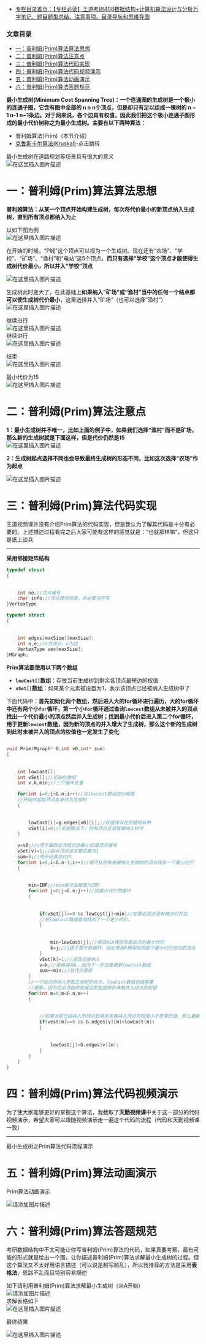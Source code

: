  

- [专栏目录首页：【专栏必读】王道考研408数据结构+计算机算法设计与分析万字笔记、题目题型总结、注意事项、目录导航和思维导图](https://zhangxing-tech.blog.csdn.net/article/details/121501138?spm=1001.2014.3001.5502)

### 文章目录

- [一：普利姆\(Prim\)算法算法思想](#Prim_14)
- [二：普利姆\(Prim\)算法注意点](#Prim_39)
- [三：普利姆\(Prim\)算法代码实现](#Prim_47)
- [四：普利姆\(Prim\)算法代码视频演示](#Prim_127)
- [五：普利姆\(Prim\)算法动画演示](#Prim_138)
- [六：普利姆\(Prim\)算法答题规范](#Prim_144)

**最小生成树\(Minimum Cost Spanning Tree\)：一个连通图的生成树是一个极小的连通子图，它含有图中全部的 n n n个顶点，但是却只有足以组成一棵树的 n − 1 n-1 n−1条边。对于网来说，各个边具有权值，因此我们把这个极小连通子图形成的最小代价树称之为最小生成树。主要有以下两种算法：**

- 普利姆算法\(Prim\)（本节介绍）
- [克鲁斯卡尔算法\(Kruskal\)](https://blog.csdn.net/qq_39183034/article/details/121524428?spm=1001.2014.3001.5501)\-点击跳转

最小生成树在道路规划等场景具有很大的意义  
![在这里插入图片描述](https://ziquyun.com/main/csdn/img?url=https%3A%2F%2Fimg-blog.csdnimg.cn%2F2e2021ad4047488dac77caa9c6511aae.png%3Fx-oss-process%3Dimage%2Fwatermark%2Ctype_ZHJvaWRzYW5zZmFsbGJhY2s%2Cshadow_50%2Ctext_Q1NETiBA5oiR5pOm5LqGREo%3D%2Csize_20%2Ccolor_FFFFFF%2Ct_70%2Cg_se%2Cx_16&rfUrl=https%3A%2F%2Fzhangxing-tech.blog.csdn.net%2Farticle%2Fdetails%2F121522270)

# 一：普利姆\(Prim\)算法算法思想

**普利姆算法：从某一个顶点开始构建生成树，每次将代价最小的新顶点纳入生成树，直到所有顶点都纳入为止**

以如下图为例  
![在这里插入图片描述](https://ziquyun.com/main/csdn/img?url=https%3A%2F%2Fimg-blog.csdnimg.cn%2Fb6860b968e084a50bc88730254d4e0ce.png%3Fx-oss-process%3Dimage%2Fwatermark%2Ctype_ZHJvaWRzYW5zZmFsbGJhY2s%2Cshadow_50%2Ctext_Q1NETiBA5oiR5pOm5LqGREo%3D%2Csize_20%2Ccolor_FFFFFF%2Ct_70%2Cg_se%2Cx_16&rfUrl=https%3A%2F%2Fzhangxing-tech.blog.csdn.net%2Farticle%2Fdetails%2F121522270)

在开始的时候，“P城”这个顶点可以视为一个生成树。现在还有“农场”、“学校”、“矿场”、“渔村”和“电站”这5个顶点，**而只有选择“学校”这个顶点才能使得生成树代价最小，所以并入“学校”顶点**

![在这里插入图片描述](https://ziquyun.com/main/csdn/img?url=https%3A%2F%2Fimg-blog.csdnimg.cn%2F78cabc2ba0744596b9c7d75c2e84a301.png%3Fx-oss-process%3Dimage%2Fwatermark%2Ctype_ZHJvaWRzYW5zZmFsbGJhY2s%2Cshadow_50%2Ctext_Q1NETiBA5oiR5pOm5LqGREo%3D%2Csize_20%2Ccolor_FFFFFF%2Ct_70%2Cg_se%2Cx_16&rfUrl=https%3A%2F%2Fzhangxing-tech.blog.csdn.net%2Farticle%2Fdetails%2F121522270)

生成树此时变大了，在此基础上**如果纳入“矿场”或“渔村”当中的任何一个结点都可以使生成树代价最小**，这里选择并入“矿场”（也可以选择“渔村”）  
![在这里插入图片描述](https://ziquyun.com/main/csdn/img?url=https%3A%2F%2Fimg-blog.csdnimg.cn%2F5cce61efb083463d9f3259f8642c2014.png%3Fx-oss-process%3Dimage%2Fwatermark%2Ctype_ZHJvaWRzYW5zZmFsbGJhY2s%2Cshadow_50%2Ctext_Q1NETiBA5oiR5pOm5LqGREo%3D%2Csize_20%2Ccolor_FFFFFF%2Ct_70%2Cg_se%2Cx_16&rfUrl=https%3A%2F%2Fzhangxing-tech.blog.csdn.net%2Farticle%2Fdetails%2F121522270)

继续进行  
![在这里插入图片描述](https://ziquyun.com/main/csdn/img?url=https%3A%2F%2Fimg-blog.csdnimg.cn%2Fbd323b919b894e1097ad0e482df2b6e6.png%3Fx-oss-process%3Dimage%2Fwatermark%2Ctype_ZHJvaWRzYW5zZmFsbGJhY2s%2Cshadow_50%2Ctext_Q1NETiBA5oiR5pOm5LqGREo%3D%2Csize_20%2Ccolor_FFFFFF%2Ct_70%2Cg_se%2Cx_16&rfUrl=https%3A%2F%2Fzhangxing-tech.blog.csdn.net%2Farticle%2Fdetails%2F121522270)  
继续进行  
![在这里插入图片描述](https://ziquyun.com/main/csdn/img?url=https%3A%2F%2Fimg-blog.csdnimg.cn%2Fbdbc89d25d124884968689c9e5fb6318.png%3Fx-oss-process%3Dimage%2Fwatermark%2Ctype_ZHJvaWRzYW5zZmFsbGJhY2s%2Cshadow_50%2Ctext_Q1NETiBA5oiR5pOm5LqGREo%3D%2Csize_20%2Ccolor_FFFFFF%2Ct_70%2Cg_se%2Cx_16&rfUrl=https%3A%2F%2Fzhangxing-tech.blog.csdn.net%2Farticle%2Fdetails%2F121522270)

结束  
![在这里插入图片描述](https://ziquyun.com/main/csdn/img?url=https%3A%2F%2Fimg-blog.csdnimg.cn%2Fcefd4c640a114ccc85dd3eee66b1c05b.png%3Fx-oss-process%3Dimage%2Fwatermark%2Ctype_ZHJvaWRzYW5zZmFsbGJhY2s%2Cshadow_50%2Ctext_Q1NETiBA5oiR5pOm5LqGREo%3D%2Csize_20%2Ccolor_FFFFFF%2Ct_70%2Cg_se%2Cx_16&rfUrl=https%3A%2F%2Fzhangxing-tech.blog.csdn.net%2Farticle%2Fdetails%2F121522270)

最小代价为15  
![在这里插入图片描述](https://ziquyun.com/main/csdn/img?url=https%3A%2F%2Fimg-blog.csdnimg.cn%2Fb6b82ea4a5ad4d4bb1038b6f407fda21.png%3Fx-oss-process%3Dimage%2Fwatermark%2Ctype_ZHJvaWRzYW5zZmFsbGJhY2s%2Cshadow_50%2Ctext_Q1NETiBA5oiR5pOm5LqGREo%3D%2Csize_20%2Ccolor_FFFFFF%2Ct_70%2Cg_se%2Cx_16&rfUrl=https%3A%2F%2Fzhangxing-tech.blog.csdn.net%2Farticle%2Fdetails%2F121522270)

# 二：普利姆\(Prim\)算法注意点

**1：最小生成树并不唯一，比如上面的例子中，如果我们选择“渔村”而不是矿场，那么新的生成树就是下面这样，但是代价仍然是15**  
![在这里插入图片描述](https://ziquyun.com/main/csdn/img?url=https%3A%2F%2Fimg-blog.csdnimg.cn%2F8769e7e1d27546ddb0460a69d4672f99.png%3Fx-oss-process%3Dimage%2Fwatermark%2Ctype_ZHJvaWRzYW5zZmFsbGJhY2s%2Cshadow_50%2Ctext_Q1NETiBA5oiR5pOm5LqGREo%3D%2Csize_20%2Ccolor_FFFFFF%2Ct_70%2Cg_se%2Cx_16&rfUrl=https%3A%2F%2Fzhangxing-tech.blog.csdn.net%2Farticle%2Fdetails%2F121522270)

**2：生成树起点选择不同也会导致最终生成树的形态不同，比如这次选择“农场”作为起点**

![在这里插入图片描述](https://ziquyun.com/main/csdn/img?url=https%3A%2F%2Fimg-blog.csdnimg.cn%2F63c46dde24d148428306efe58f7c9982.png%3Fx-oss-process%3Dimage%2Fwatermark%2Ctype_ZHJvaWRzYW5zZmFsbGJhY2s%2Cshadow_50%2Ctext_Q1NETiBA5oiR5pOm5LqGREo%3D%2Csize_20%2Ccolor_FFFFFF%2Ct_70%2Cg_se%2Cx_16&rfUrl=https%3A%2F%2Fzhangxing-tech.blog.csdn.net%2Farticle%2Fdetails%2F121522270)

# 三：普利姆\(Prim\)算法代码实现

王道视频课并没有介绍Prim算法的代码实现，但是我认为了解其代码是十分有必要的。上述描述过程看完之后大家可能有这样的感觉就是：“也就那样嘛”，但这只是纸上谈兵

---

**采用邻接矩阵结构**

```c
typedef struct
{
            
            
	int no;//顶点编号
	char info;//顶点其他信息，非必要可不写
}VertexType

typedef struct
{
            
            
	int edges[maxSize][maxSize];
	int n,e;//n为顶点，e为边
	VertexType vex[maxSize];
}MGraph;

```

**Prim算法要使用以下两个数组**

- **`lowCost[]`数组**：存放当前生成树到剩余各顶点最短边的权值
- **`vSet[]`数组**：如果某个元素被设置为1，表示该顶点已经被纳入生成树中了

下面代码中：**首先初始化两个数组，然后进入大的for循环进行遍历，大的for循环中还有两个小`for`循环，第一个小`for`循环通过查询`lowcost`数组从未被并入的顶点找出一个代价最小的顶点然后并入生成树；找到最小代价后进入第二个for循环，用于更新`lowcost`数组，因为新的顶点的并入增大了生成树，那么这个新的生成树到此时未被并入的顶点的权值也一定发生了变化**

```c

void Prim(Mgraph* G,int v0,int* sum)
{
            
            
	int lowCost[];
	int vSet[];//初始化数组
	int v,k,min;//三个循环变量

	for(int i=0;i<G.n;i++)//对lowcost数组进行赋值
	//开始时起始节点本身作为生成树
	{
            
            
		lowCost[i]=g.edges[v0][i];//权值保存在邻接矩阵中
		vSet[i]=0;//初始情况下，所有顶点还没有被纳入树中	
	}
	
	v=v0;//v用于跟踪此次找出的最小权值顶点编号
	vSet[v]=1;//起点顶点肯定要设置为1
	sum=0;//用于记录总代价
	for(int i=0,i<G.n-1;i++)//循环从所有未被纳入生成树的顶点找出一个最小代价
	{
            
            
		min=INF;//min每次会被置为INF
		for(int j=0;j<G.n;j++)//找最小代价的循环
		{
            
            
			if(vSet[j]==0 && lowCost[j]<min)//如果此顶点没有被访问并且
			//在lowCost数组查询找到了一个更小代价，
			{
            
            
				min=lowCost[j];//保证min保存的是此次的最小代价
				k=j;//j由于要不断循环，因此使用k确保指向那个最小代价对应的顶点
			}
			vSet[k]=1;//该顶点被纳入
			v=k;//使用保存k，因为下一步还要更新lowcost数组
			sum+=min;//总代价更新
		}
		//一个结点的纳入导致生成树的长大，lowCost数组也就需要
		//更新，因为它必须始终存储当前生成树到未被并入结点的权值
		for(int m=0;m<G.n;m++)
		{
            
            
			//如果当前已经并入的顶点到其余未被并入顶点的权值小于原来的值，那么更新lowcost
			if(vest[m]==0 && G.edges[v][m]<lowCost[m])
			{
            
            
				lowCost[j]=G.edges[v][m];
			}
		}
	}
}
```

# 四：普利姆\(Prim\)算法代码视频演示

为了使大家能够更好的掌握这个算法，我截取了**天勤视频课**中关于这一部分的代码视频演示，希望大家可以跟随视频演示走一遍这个代码的流程（代码和天勤视频课一致）

---

最小生成树之Prim算法代码流程演示

# 五：普利姆\(Prim\)算法动画演示

Prim算法动画演示

![请添加图片描述](https://ziquyun.com/main/csdn/img?url=https%3A%2F%2Fimg-blog.csdnimg.cn%2F75a44030802a48e0a64ef900fbbde8dd.gif&rfUrl=https%3A%2F%2Fzhangxing-tech.blog.csdn.net%2Farticle%2Fdetails%2F121522270)

# 六：普利姆\(Prim\)算法答题规范

考研数据结构中不太可能让你写普利姆\(Prim\)算法的代码，如果真要考察，最有可能的形式就是给出一个图，让你描述普利姆\(Prim\)算法求解最小生成树的过程。但这个算法又不太好用语言描述（可以说是越写越乱），所以我推荐的方法是采用**表格法**，思路不乱而且特别容易描述

如下请利用普利姆\(Prim\)算法求解最小生成树（从A开始）  
![请添加图片描述](https://ziquyun.com/main/csdn/img?url=https%3A%2F%2Fimg-blog.csdnimg.cn%2F1e91176a8ce14e0f9621913121fe7d07.jpg%3Fx-oss-process%3Dimage%2Fwatermark%2Ctype_ZHJvaWRzYW5zZmFsbGJhY2s%2Cshadow_50%2Ctext_Q1NETiBA5oiR5pOm5LqGREo%3D%2Csize_20%2Ccolor_FFFFFF%2Ct_70%2Cg_se%2Cx_16&rfUrl=https%3A%2F%2Fzhangxing-tech.blog.csdn.net%2Farticle%2Fdetails%2F121522270)  
求解表格如下  
![在这里插入图片描述](https://ziquyun.com/main/csdn/img?url=https%3A%2F%2Fimg-blog.csdnimg.cn%2F9ce9ee0ecfdb45ab8ee4ed7905341097.png%3Fx-oss-process%3Dimage%2Fwatermark%2Ctype_d3F5LXplbmhlaQ%2Cshadow_50%2Ctext_Q1NETiBA5b-r5LmQ5rGf5rmW%2Csize_20%2Ccolor_FFFFFF%2Ct_70%2Cg_se%2Cx_16&rfUrl=https%3A%2F%2Fzhangxing-tech.blog.csdn.net%2Farticle%2Fdetails%2F121522270)

最终结果

![在这里插入图片描述](https://ziquyun.com/main/csdn/img?url=https%3A%2F%2Fimg-blog.csdnimg.cn%2Fb20bac68a0e846de85cabb3a7d6d5cb5.png%3Fx-oss-process%3Dimage%2Fwatermark%2Ctype_ZHJvaWRzYW5zZmFsbGJhY2s%2Cshadow_50%2Ctext_Q1NETiBA5oiR5pOm5LqGREo%3D%2Csize_20%2Ccolor_FFFFFF%2Ct_70%2Cg_se%2Cx_16&rfUrl=https%3A%2F%2Fzhangxing-tech.blog.csdn.net%2Farticle%2Fdetails%2F121522270)
